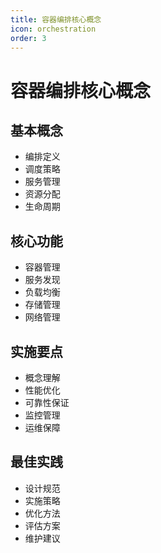 ```yaml
---
title: 容器编排核心概念
icon: orchestration
order: 3
---
```


# 容器编排核心概念

## 基本概念
- 编排定义
- 调度策略
- 服务管理
- 资源分配
- 生命周期

## 核心功能
- 容器管理
- 服务发现
- 负载均衡
- 存储管理
- 网络管理

## 实施要点
- 概念理解
- 性能优化
- 可靠性保证
- 监控管理
- 运维保障

## 最佳实践
- 设计规范
- 实施策略
- 优化方法
- 评估方案
- 维护建议
